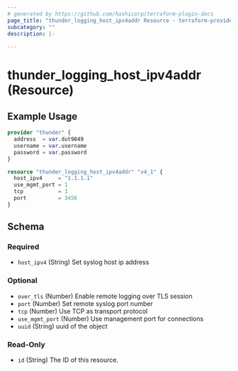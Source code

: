 ```yaml
---
# generated by https://github.com/hashicorp/terraform-plugin-docs
page_title: "thunder_logging_host_ipv4addr Resource - terraform-provider-thunder"
subcategory: ""
description: |-
  
---
```


# thunder_logging_host_ipv4addr (Resource)



## Example Usage

```terraform
provider "thunder" {
  address  = var.dut9049
  username = var.username
  password = var.password
}

resource "thunder_logging_host_ipv4addr" "v4_1" {
  host_ipv4     = "1.1.1.1"
  use_mgmt_port = 1
  tcp           = 1
  port          = 3456
}
```

<!-- schema generated by tfplugindocs -->
## Schema

### Required

- `host_ipv4` (String) Set syslog host ip address

### Optional

- `over_tls` (Number) Enable remote logging over TLS session
- `port` (Number) Set remote syslog port number
- `tcp` (Number) Use TCP as transport protocol
- `use_mgmt_port` (Number) Use management port for connections
- `uuid` (String) uuid of the object

### Read-Only

- `id` (String) The ID of this resource.


